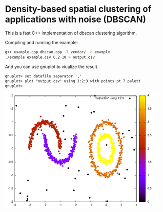 # Density-based spatial clustering of applications with noise (DBSCAN)

This is a fast C++ implementation of dbscan clustering algorithm.

Compiling and running the example:

```bash
g++ example.cpp dbscan.cpp -I vendor/ -o example
./example example.csv 0.2 10 > output.csv
```

And you can use gnuplot to viualize the result.

```
gnuplot> set datafile separator ','
gnuplot> plot "output.csv" using 1:2:3 with points pt 7 palett
gnuplot>
```
<p align="center">
  <img src="plot.png" />
</p>